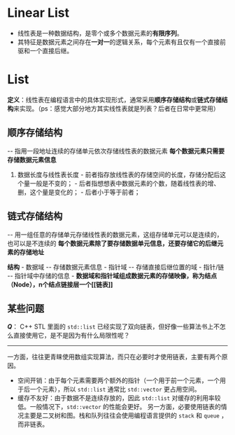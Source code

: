 # Linear List
- 线性表是一种数据结构，是零个或多个数据元素的**有限序列**。
- 其特征是数据元素之间存在**一对一**的逻辑关系，每个元素有且仅有一个直接前驱和一个直接后继。

# List
**定义**：线性表在编程语言中的具体实现形式，通常采用**顺序存储结构**或**链式存储结构**来实现。（ps：感觉大部分地方其实线性表就是列表？后者在日常中更常用）

## 顺序存储结构
 -- 指用一段地址连续的存储单元依次存储线性表的数据元素
	 **每个数据元素只需要存储数据元素信息**
	 
 1. 数据长度与线性表长度
		- 前者指存放线性表的存储空间的长度，存储分配后这个量一般是不变的；
		- 后者指想想表中数据元素的个数，随着线性表的增、删，这个量是变化的；
		- 后者小于等于前者；

## 链式存储结构
 -- 用一组任意的存储单元存储线性表的数据元素，这组存储单元可以是连续的，也可以是不连续的
	 **每个数据元素除了要存储数据单元信息，还要存储它的后继元素的存储地址**
	 
**结构**
	- 数据域 -- 存储数据元素信息
	- 指针域 -- 存储直接后继位置的域
	- 指针/链 -- 指针域中存储的信息
	- **数据域和指针域组成数据元素的存储映像，称为结点（Node），n个结点链接层一个[[链表]]**

## 某些问题
***Q***： C++ STL 里面的 `std::list` 已经实现了双向链表，但好像一些算法书上不怎么直接使用它，是不是因为有什么局限性呢？

---
一方面，往往更青睐使用数组实现算法，而只在必要时才使用链表，主要有两个原因。
- 空间开销：由于每个元素需要两个额外的指针（一个用于前一个元素，一个用于后一个元素），所以 `std::list` 通常比 `std::vector` 更占用空间。
- 缓存不友好：由于数据不是连续存放的，因此 `std::list` 对缓存的利用率较低。一般情况下，`std::vector` 的性能会更好。
另一方面，必要使用链表的情况主要是二叉树和图。栈和队列往往会使用编程语言提供的 `stack` 和 `queue` ，而非链表。